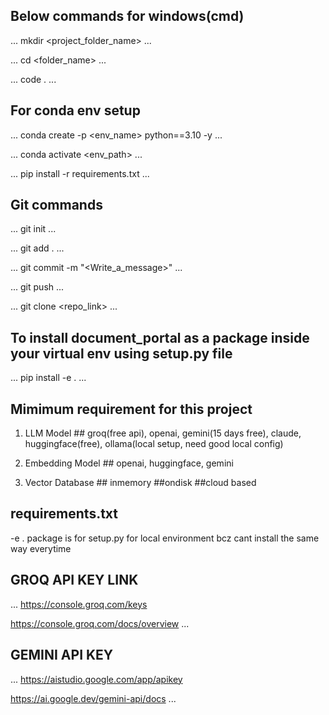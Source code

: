 ## Below commands for windows(cmd)
...
mkdir <project_folder_name>
...

...
cd <folder_name>
...

...
code .
...

## For conda env setup
...
conda create -p <env_name> python==3.10 -y
...

...
conda activate <env_path>
...

...
pip install -r requirements.txt
...

## Git commands
...
git init
...

...
git add .
...

...
git commit -m "<Write_a_message>"
...

...
git push
...

...
git clone <repo_link>
...

## To install document_portal as a package inside your virtual env using setup.py file
...
pip install -e .
...


## Mimimum requirement for this project
1. LLM Model ## groq(free api), openai, gemini(15 days free), claude, huggingface(free), ollama(local setup, need good local config)

2. Embedding Model ## openai, huggingface, gemini

3. Vector Database ## inmemory ##ondisk ##cloud based


## requirements.txt
-e . package is for setup.py for local environment bcz cant install the same way everytime

## GROQ API KEY LINK
...
https://console.groq.com/keys

https://console.groq.com/docs/overview
...

## GEMINI API KEY
...
https://aistudio.google.com/app/apikey

https://ai.google.dev/gemini-api/docs
...
